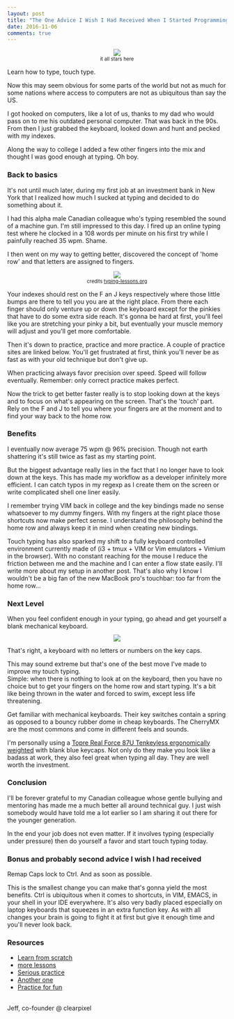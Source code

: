 ```yaml
---
layout: post
title: "The One Advice I Wish I Had Received When I Started Programming"
date: 2016-11-06
comments: true
---
```


<p style="text-align: center; font-size: 0.8em">
    <img src="http://images.pcworld.com/images/article/2011/09/147939-ibmkey1-5221912.jpg" align="bottom"><br>
    it all stars here
</p>

Learn how to type, touch type.

Now this may seem obvious for some parts of the world but not as much for some nations where access to computers are not as ubiquitous than say the US.

I got hooked on computers, like a lot of us, thanks to my dad who would pass on to me his outdated personal computer. That was back in the 90s.
From then I just grabbed the keyboard, looked down and hunt and pecked with my indexes.

Along the way to college I added a few other fingers into the mix and thought I was good enough at typing. Oh boy.

<h3>Back to basics</h3>
It's not until much later, during my first job at an investment bank in New York that I realized how much I sucked at typing and decided to do something about it.

I had this alpha male Canadian colleague who's typing resembled the sound of a machine gun. I'm still impressed to this day.
I fired up an online typing test where he clocked in a 108 words per minute on his first try while I painfully reached 35 wpm. Shame.

I then went on my way to getting better, discovered the concept of 'home row' and that letters are assigned to fingers.

<p style="text-align: center; font-size: 0.8em">
    <img src="http://www.typing-lessons.org/images/which_fingers.gif" align="bottom"><br>
    credits <a href="http://www.typing-lessons.org/preliminaries_4.html">typing-lessons.org</a>
</p>

Your indexes should rest on the F an J keys respectively where those little bumps are there to tell you you are at the right place.
From there each finger should only venture up or down the keyboard except for the pinkies that have to do some extra side reach.
It's gonna be hard at first, you'll feel like you are stretching your pinky a bit, but eventually your muscle memory will adjust and you'll get more comfortable.

Then it's down to practice, practice and more practice. A couple of practice sites are linked below.
You'll get frustrated at first, think you'll never be as fast as with your old technique but don't give up.

When practicing always favor precision over speed. Speed will follow eventually. Remember: only correct practice makes perfect.

Now the trick to get better faster really is to stop looking down at the keys and to focus on what's appearing on the screen.
That's the 'touch' part. Rely on the F and J to tell you where your fingers are at the moment and to find your way back to the home row.

<h3>Benefits</h3>
I eventually now average 75 wpm @ 96% precision. Though not earth shattering it's still twice as fast as my starting point.

But the biggest advantage really lies in the fact that I no longer have to look down at the keys. This has made my workflow as a developer infinitely more efficient.
I can catch typos in my regexp as I create them on the screen or write complicated shell one liner easily.

I remember trying VIM back in college and the key bindings made no sense whatsoever to my dummy fingers. With my fingers at the right place those shortcuts now make perfect sense.
I understand the philosophy behind the home row and always keep it in mind when creating new bindings.

Touch typing has also sparked my shift to a fully keyboard controlled environment currently made of (i3 + tmux + VIM or Vim emulators + Vimium in the browser). With no constant reaching for the mouse I reduce the friction between me and the machine
and I can enter a flow state easily.
I'll write more about my setup in another post.
That's also why I know I wouldn't be a big fan of the new MacBook pro's touchbar: too far from the home row...

<h3>Next Level</h3>
When you feel confident enough in your typing, go ahead and get yourself a blank mechanical keyboard.
<p style="text-align: center; font-size: 0.8em">
    <img src="http://www.daskeyboard.com/images/product/daskeyboard-4-ultimate/daskeyboard-4-ultimate-font.jpg" align="bottom"><br>
</p> That's right, a keyboard with no letters or numbers on the key caps.

This may sound extreme but that's one of the best move I've made to improve my touch typing.<br>
Simple: when there is nothing to look at on the keyboard, then you have no choice but to get your fingers on the home row and start typing.
It's a bit like being thrown in the water and forced to swim, except less life threatening. 

Get familiar with mechanical keyboards. Their key switches contain a spring as opposed to a bouncy rubber dome in cheap keyboards.
The CherryMX are the most commons and come in different feels and sounds.

I'm personally using a <a href="http://elitekeyboards.com/products.php?sub=topre_keyboards,rftenkeyless&pid=rf_se17t0">Topre Real Force 87U Tenkeyless ergonomically weighted</a> with blank blue keycaps.
Not only do they make you look like a badass at work, they also feel great when typing all day. They are well worth the investment.

<h3>Conclusion</h3>
I'll be forever grateful to my Canadian colleague whose gentle bullying and mentoring has made me a much better all around technical guy.
I just wish somebody would have told me a lot earlier so I am sharing it out there for the younger generation.

In the end your job does not even matter. If it involves typing (especially under pressure) then do yourself a favor and start touch typing today.


<h3>Bonus and probably second advice I wish I had received</h3>

Remap Caps lock to Ctrl. And as soon as possible.

This is the smallest change you can make that's gonna yield the most benefits.
Ctrl is ubiquitous when it comes to shortcuts, in VIM, EMACS, in your shell in your IDE everywhere.
It's also very badly placed especially on laptop keyboards that squeezes in an extra function key.
As with all changes your brain is going to fight it at first but give it enough time and you'll never look back.

<h3>Resources</h3>
<ul>
<li><a href="https://www.typing.com/student">Learn from scratch</a></li>
<li><a href="http://www.typing-lessons.org/preliminaries_4.html">more lessons</a></li>
<li><a href="https://10fastfingers.com/typing-test/english">Serious practice</a></li>
<li><a href="https://www.keyhero.com/free-typing-test/">Another one</a></li>
<li><a href="http://play.typeracer.com/">Practice for fun</a></li>
</ul>

<br>
<span class="signature">
Jeff, co-founder @ clearpixel
</span>



